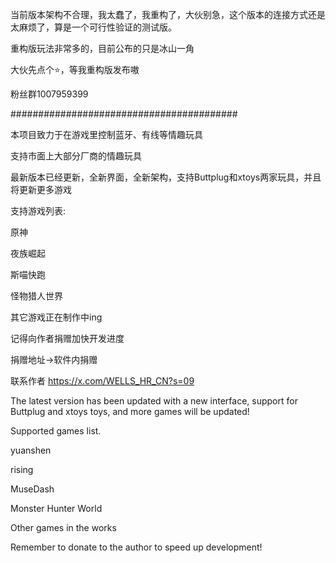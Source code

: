 当前版本架构不合理，我太蠢了，我重构了，大伙别急，这个版本的连接方式还是太麻烦了，算是一个可行性验证的测试版。

重构版玩法非常多的，目前公布的只是冰山一角

大伙先点个⭐，等我重构版发布嗷

粉丝群1007959399

#########################################

本项目致力于在游戏里控制蓝牙、有线等情趣玩具

支持市面上大部分厂商的情趣玩具

最新版本已经更新，全新界面，全新架构，支持Buttplug和xtoys两家玩具，并且将更新更多游戏

支持游戏列表:

原神

夜族崛起

斯喵快跑

怪物猎人世界

其它游戏正在制作中ing

记得向作者捐赠加快开发进度

捐赠地址→软件内捐赠

联系作者 https://x.com/WELLS_HR_CN?s=09

The latest version has been updated with a new interface, support for Buttplug and xtoys toys, and more games will be updated!



Supported games list.

yuanshen

rising

MuseDash

Monster Hunter World



Other games in the works

Remember to donate to the author to speed up development!